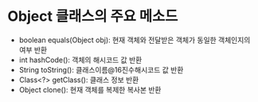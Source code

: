 # Object 클래스의 주요 메소드
- boolean equals(Object obj): 현재 객체와 전달받은 객체가 동일한 객체인지의 여부 반환
- int hashCode(): 객체의 해시코드 값 반환
- String toString(): 클래스이름@16진수해시코드 값 반환
- Class<?> getClass(): 클래스 정보 반환
- Object clone(): 현재 객체를 복제한 복사본 반환
